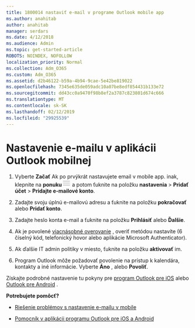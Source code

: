 ```yaml
---
title: 1800014 nastaviť e-mail v programe Outlook mobile app
ms.author: anahitab
author: anahitab
manager: serdars
ms.date: 4/12/2018
ms.audience: Admin
ms.topic: get-started-article
ROBOTS: NOINDEX, NOFOLLOW
localization_priority: Normal
ms.collection: Adm_O365
ms.custom: Adm_O365
ms.assetid: d2b46122-b59a-4b94-9cae-5e42be819022
ms.openlocfilehash: 7345e635de059adc10a07be8edf854431b133e72
ms.sourcegitcommit: dd43cc0a9470f98b8ef2a3787c823801d674c666
ms.translationtype: MT
ms.contentlocale: sk-SK
ms.lasthandoff: 02/12/2019
ms.locfileid: "29925539"
---
```

# <a name="set-up-email-in-the-outlook-mobile-app"></a>Nastavenie e-mailu v aplikácii Outlook mobilnej

1. Vyberte **Začať** Ak po prvýkrát nastavujete email v mobile app. inak, klepnite na **ponuku**![tlačidlo Menu](media/265b9089-9630-42dd-a244-d9a412d8fe47.png) a potom ťuknite na položku **nastavenia** \> **Pridať účet** \> **Pridajte e-mailové konto**. 
    
2. Zadajte svoju úplnú e-mailovú adresu a ťuknite na položku **pokračovať** alebo **Pridať konto**.
    
3. Zadajte heslo konta e-mail a ťuknite na položku **Prihlásiť** alebo **Ďalšie**. 
    
4. Ak je povolené [viacnásobné overovanie](https://support.office.com/article/8f0454b2-f51a-4d9c-bcde-2c48e41621c6.aspx) , overiť metódou nastavíte (6 číselný kód, telefonický hovor alebo aplikácie Microsoft Authenticator). 
    
5. Ak ďalšie IT admin politiky v miesto, ťuknite na položku **aktivovať** im. 
    
6. Program Outlook môže požadovať povolenie na prístup k kalendára, kontakty a iné informácie. Vyberte **Áno** , alebo **Povoliť**. 
    
Získajte podrobné nastavenie tu pokyny pre [program Outlook pre iOS](https://support.office.com/article/b2de2161-cc1d-49ef-9ef9-81acd1c8e234.aspx) alebo [Outlook pre Android](https://support.office.com/article/886db551-8dfa-4fd5-b835-f8e532091872.aspx) . 
  
 **Potrebujete pomôcť?**
  
- [Riešenie problémov s nastavenie e-mailu v mobile](https://support.office.com/article/a264ef01-9c88-48fb-9285-7017e4f31f02.aspx)
    
- [Pomocník v aplikácii programu Outlook pre iOS a Android](https://support.office.com/article/218a22d1-9fa5-4889-b689-de1c63493243.aspx#ID0EAABAAA=Contact_Support)
    

